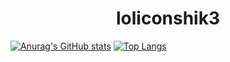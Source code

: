 <h1 align="center">loliconshik3</h1>

[![Anurag's GitHub stats](https://github-readme-stats.vercel.app/api?username=loliconshik3&show_icons=true&theme=dracula)](https://github.com/anuraghazra/github-readme-stats)
[![Top Langs](https://github-readme-stats.vercel.app/api/top-langs/?username=loliconshik3&layout=compact)](https://github.com/anuraghazra/github-readme-stats)




